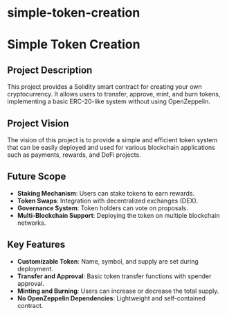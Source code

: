 # simple-token-creation
# Simple Token Creation

## Project Description
This project provides a Solidity smart contract for creating your own cryptocurrency. It allows users to transfer, approve, mint, and burn tokens, implementing a basic ERC-20-like system without using OpenZeppelin.

## Project Vision
The vision of this project is to provide a simple and efficient token system that can be easily deployed and used for various blockchain applications such as payments, rewards, and DeFi projects.

## Future Scope
- **Staking Mechanism**: Users can stake tokens to earn rewards.
- **Token Swaps**: Integration with decentralized exchanges (DEX).
- **Governance System**: Token holders can vote on proposals.
- **Multi-Blockchain Support**: Deploying the token on multiple blockchain networks.

## Key Features
- **Customizable Token**: Name, symbol, and supply are set during deployment.
- **Transfer and Approval**: Basic token transfer functions with spender approval.
- **Minting and Burning**: Users can increase or decrease the total supply.
- **No OpenZeppelin Dependencies**: Lightweight and self-contained contract.
